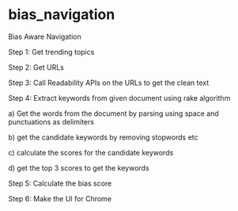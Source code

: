 # bias_navigation 
Bias Aware Navigation

Step 1: Get trending topics

Step 2: Get URLs

Step 3: Call Readability APIs on the URLs to get the clean text

Step 4: Extract keywords from given document using rake algorithm

a) Get the words from the document by parsing using space and punctuations as delimiters

b) get the candidate keywords by removing stopwords etc

c) calculate the scores for the candidate keywords

d) get the top 3 scores to get the keywords

Step 5: Calculate the bias score

Step 6: Make the UI for Chrome
